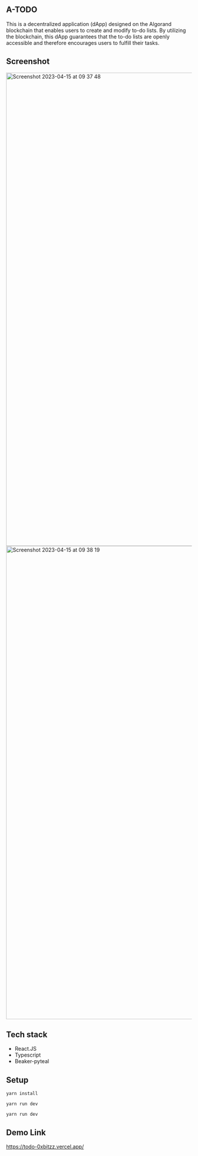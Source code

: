 A-TODO
--------------------

This is a decentralized application (dApp) designed on the Algorand blockchain that enables users to create and modify to-do lists. By utilizing the blockchain, this dApp guarantees that the to-do lists are openly accessible and therefore encourages users to fulfill their tasks.


## Screenshot
<img width="1280" alt="Screenshot 2023-04-15 at 09 37 48" src="https://user-images.githubusercontent.com/35022888/232201657-08c40b88-1938-4c89-8d44-dc6328f1dece.png">
<img width="1280" alt="Screenshot 2023-04-15 at 09 38 19" src="https://user-images.githubusercontent.com/35022888/232201692-9db6254a-fea4-4fa1-a7f5-6fdfb4a625c9.png">

## Tech stack
- React.JS
- Typescript
- Beaker-pyteal

## Setup
``
yarn install
``

``
yarn run dev
``

``
yarn run dev
``


## Demo Link
https://todo-0xbitzz.vercel.app/
